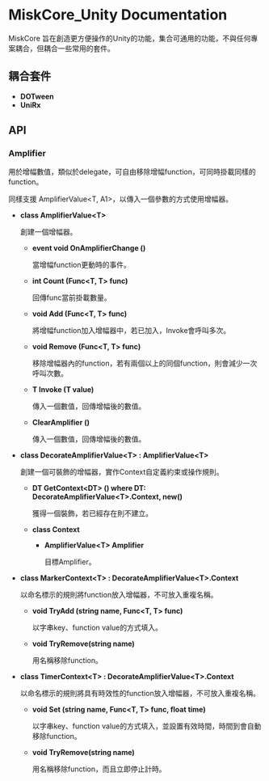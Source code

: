 # MiskCore_Unity Documentation

MiskCore 旨在創造更方便操作的Unity的功能，集合可通用的功能，不與任何專案耦合，但耦合一些常用的套件。

## 耦合套件
* **DOTween**
* **UniRx**

## API

### Amplifier
用於增幅數值，類似於delegate，可自由移除增幅function，可同時掛載同樣的function。

同樣支援 AmplifierValue\<T, A1\>，以傳入一個參數的方式使用增幅器。

  * **class AmplifierValue\<T\>**

    創建一個增幅器。
    
    + **event void OnAmplifierChange ()**
      
      當增幅function更動時的事件。
    
    + **int Count (Func<T, T> func)**
      
      回傳func當前掛載數量。
    
    + **void Add (Func<T, T> func)**
      
      將增幅function加入增幅器中，若已加入，Invoke會呼叫多次。
    
    + **void Remove (Func<T, T> func)**
      
      移除增幅器內的function，若有兩個以上的同個function，則會減少一次呼叫次數。
    
    + **T Invoke (T value)**
      
      傳入一個數值，回傳增幅後的數值。
    
    + **ClearAmplifier ()**
      
      傳入一個數值，回傳增幅後的數值。
      
      
  * **class DecorateAmplifierValue\<T\> : AmplifierValue\<T\>**

    創建一個可裝飾的增幅器，實作Context自定義約束或操作規則。
    
    + **DT GetContext\<DT\> () where DT: DecorateAmplifierValue\<T\>.Context, new()**
      
      獲得一個裝飾，若已經存在則不建立。
    
    + **class Context**
    
        + **AmplifierValue\<T\> Amplifier**
      
          目標Amplifier。
      
      
  * **class MarkerContext\<T\> : DecorateAmplifierValue\<T\>.Context**

    以命名標示的規則將function放入增幅器，不可放入重複名稱。
    
    + **void TryAdd (string name, Func<T, T> func)**
      
      以字串key、function value的方式填入。
    
    + **void TryRemove(string name)**
      
      用名稱移除function。
      
      
  * **class TimerContext\<T\> : DecorateAmplifierValue\<T\>.Context**

    以命名標示的規則將具有時效性的function放入增幅器，不可放入重複名稱。
    
    + **void Set (string name, Func<T, T> func, float time)**
      
      以字串key、function value的方式填入，並設置有效時間，時間到會自動移除function。
    
    + **void TryRemove(string name)**
      
      用名稱移除function，而且立即停止計時。
    
